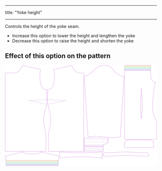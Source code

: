 - - -
title: "Yoke height"
- - -

Controls the height of the yoke seam.

- Increase this option to lower the height and lengthen the yoke
- Decrease this option to raise the height and shorten the yoke

## Effect of this option on the pattern

![This image shows the effect of this option by superimposing several variants that have a different value for this option](simone_yokeheight_sample.svg "Effect of this option on the pattern")
